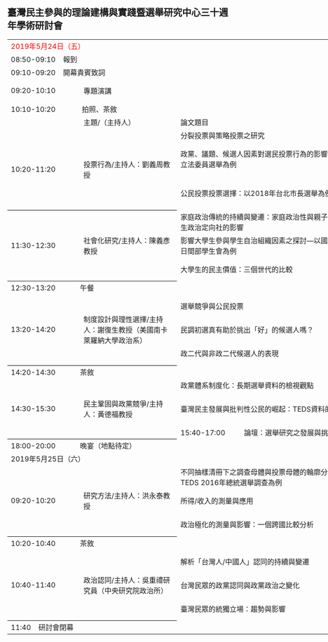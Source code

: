 ## 臺灣民主參與的理論建構與實踐暨選舉研究中心三十週年學術研討會


<table border=0 cellpadding=0 cellspacing=0 width=1102 style='border-collapse:
 collapse;table-layout:fixed;width:1102pt'>
 <col width=144 style='mso-width-source:userset;mso-width-alt:6144;width:144pt'>
 <col width=213 style='mso-width-source:userset;mso-width-alt:9088;width:173pt'>
 <col width=384 style='mso-width-source:userset;mso-width-alt:16384;width:384pt'>
 <col width=258 style='mso-width-source:userset;mso-width-alt:11861;width:258pt'>
 <col width=163 style='mso-width-source:userset;mso-width-alt:3541;width:163pt'>
 <tr height=16 style='mso-height-source:userset;height:16.0pt'>
  <td colspan=5 height=16 class=xl70 width=1102 style='border-right:1.0pt solid black;
  height:16.0pt;width:1102pt'> <span style="color:red;"><font class="font6">2019</font><font class="font5">年</font><font
  class="font6">5</font><font class="font5">月</font><font class="font6">24</font><font
  class="font5">日（五）</font></span></td>
 </tr>
  <tr height=17 style='height:17.0pt'>
  <td colspan=5 height=17 class=xl77 width=1102 style='border-right:1.0pt solid black;
  height:17.0pt;width:1102pt'><span lang=EN-US>08:50-09:10<span
  style='mso-spacerun:yes'>&nbsp;&nbsp;&nbsp; </span><font class="font5">報到</font></span></td>
 </tr>
 <tr height=17 style='height:17.0pt'>
  <td colspan=5 height=17 class=xl77 width=1102 style='border-right:1.0pt solid black;
  height:17.0pt;width:1102pt'><span lang=EN-US>09:10-09:20<span
  style='mso-spacerun:yes'>&nbsp;&nbsp;&nbsp; </span><font class="font5">開幕貴賓致詞</font></span></td>
 </tr>

 <tr height=17 style='height:17.0pt'>
  <td height=17 class=xl65 width=144 style='height:17.0pt;width:144pt'><span
  lang=EN-US></span>09:20-10:10</td>
  <td class=xl66 width=173 style='width:173pt'>專題演講<font class="font6"></font><font
  class="font5"></font></td>
  <td class=xl66 width=384 style='width:384pt'></td>
  <td class=xl66 width=401 style='width:401pt'>Robert Shapiro講座教授</td>
  <td class=xl66 width=0 style='width:0pt'>美國哥倫比亞大學政治系</td>
 </tr>

 
 <tr height=17 style='height:17.0pt'>
  <td colspan=5 height=17 class=xl77 width=1102 style='border-right:1.0pt solid black;
  height:17.0pt;width:1102pt'><span lang=EN-US>10:10-10:20<span
  style='mso-spacerun:yes'>&nbsp;&nbsp;&nbsp;&nbsp;&nbsp;&nbsp;&nbsp;&nbsp;&nbsp;&nbsp;&nbsp;&nbsp;&nbsp;
  </span><font class="font5">拍照、茶敘</font></span></td>
 </tr>
 <tr height=17 style='height:17.0pt'>
  <td height=17 class=xl65 width=144 style='height:17.0pt;width:144pt'><span
  lang=EN-US>　</span></td>
  <td class=xl66 width=173 style='width:173pt'>主題<font class="font6">/</font><font
  class="font5">（主持人）</font></td>
  <td class=xl66 width=384 style='width:384pt'>論文題目</td>
  <td class=xl66 width=258 style='width:258pt'>發表人</td>
  <td class=xl66 width=143 style='width:143pt'>評論人</td>
 </tr>
  <tr height=16 style='height:16.0pt'>
  <td rowspan=3 height=49 class=xl76 width=144 style='border-bottom:1.0pt solid black;
  height:49.0pt;border-top:none;width:144pt'><span lang=EN-US>10:20-11:20</span></td>
  <td rowspan=3 class=xl73 width=173 style='border-bottom:1.0pt solid black;
  border-top:none;width:213pt'>投票行為<font class="font6">/</font><font
  class="font5">主持人：劉義周教授</font></td>
  <td class=xl69 width=384 style='width:384pt'>分裂投票與策略投票之研究</td>
  <td class=xl69 width=258 style='width:258pt'>黃紀講座教授<font class="font6">（政治大學政治學系暨選舉研究中心）</font></td>
  <td class=xl69 width=143 style='width:143pt'>劉義周教授 </td>
 </tr>
 <tr height=16 style='height:16.0pt'>
  <td height=16 class=xl69 width=384 style='height:16.0pt;width:384pt'>政黨、議題、候選人因素對選民投票行為的影響：以2016立法委員選舉為例 </td>
  <td class=xl69 width=278 style='width:278pt'>盛杏湲教授<font class="font6">（政治大學政治學系）</font></td>
  <td class=xl69 width=123 style='width:83pt'>王德育教授（美國伊利諾州立大學政治與政府系） </td>
 </tr>
 <tr height=17 style='height:17.0pt'>
  <td height=17 class=xl66 width=384 style='height:17.0pt;width:384pt'>公民投票投票選擇：以2018年台北市長選舉為例</td>
  <td class=xl66 width=278 style='width:278pt'>王靖興教授<font class="font6">（美國休士頓大學）</font>、蔡佳泓研究員<font class="font6">（政治大學選舉研究中心暨東亞所）</font></td>
  <td class=xl66 width=123 style='width:83pt'> 王德育教授（美國伊利諾州立大學政治與政府系）</td>
 </tr>
 <tr height=16 style='height:16.0pt'>
  <td rowspan=3 height=49 class=xl76 width=144 style='border-bottom:1.0pt solid black;
  height:49.0pt;border-top:none;width:144pt'><span lang=EN-US>11:30-12:30</span></td>
  <td rowspan=3 class=xl73 width=213 style='border-bottom:1.0pt solid black;
  border-top:none;width:173pt'>社會化研究<font class="font6">/</font><font
  class="font5">主持人：陳義彥教授</font></td>
  <td class=xl69 width=384 style='width:384pt'>家庭政治傳統的持續與變遷：家庭政治性與親子關係對大學生政治定向社的影響</td>
  <td class=xl69 width=278 style='width:278pt'>陳陸輝研究員（政治大學選舉研究中心暨政治學系）、
楊貴（政治大學政治學系）<font class="font6"> </font></td>
  <td class=xl69 width=123 style='width:83pt'>陳義彥教授 </td>
 </tr>
 <tr height=16 style='height:16.0pt'>
  <td height=16 class=xl69 width=384 style='height:16.0pt;width:384pt'>影響大學生參與學生自治組織因素之探討—以國立臺北大學日間部學生會為例 </td>
  <td class=xl69 width=278 style='width:278pt'><font class="font6">謝忠賢、張繼中、郭倢如、王騰緯、黃善羚、劉嘉薇教授（國立臺北大學公共行政暨政策學系）</font></td>
  <td class=xl69 width=83 style='width:83pt'>黃秀端教授（東吳大學政治系） </td>
 </tr>
 <tr height=17 style='height:17.0pt'>
  <td height=17 class=xl66 width=384 style='height:17.0pt;width:384pt'> 大學生的民主價值：三個世代的比較</td>
  <td class=xl66 width=278 style='width:278pt'>陳光輝教授(中正大學政治學系)</font></td>
  <td class=xl66 width=83 style='width:83pt'>黃秀端教授（東吳大學政治系） </td>
 </tr>
  
 <tr height=17 style='height:17.0pt'>
  <td colspan=5 height=17 class=xl77 width=1102 style='border-right:1.0pt solid black;
  height:17.0pt;width:1102pt'><span lang=EN-US>12:30-13:20<span
  style='mso-spacerun:yes'>&nbsp;&nbsp;&nbsp;&nbsp;&nbsp;&nbsp;&nbsp;&nbsp;&nbsp;&nbsp;&nbsp;&nbsp;
  </span><font class="font5">午餐</font></span></td>
 </tr>

 
 <tr height=16 style='height:16.0pt'>
  <td rowspan=3 height=49 class=xl76 width=144 style='border-bottom:1.0pt solid black;
  height:49.0pt;border-top:none;width:144pt'><span lang=EN-US>13:20-14:20</span></td>
  <td rowspan=3 class=xl73 width=213 style='border-bottom:1.0pt solid black;
  border-top:none;width:213pt'>制度設計與理性選擇<font class="font6">/</font><font
  class="font5">主持人：謝復生教授（美國南卡萊羅納大學政治系）</font></td>
  <td class=xl69 width=384 style='width:384pt'>選舉競爭與公民投票</td>
  <td class=xl69 width=278 style='width:278pt'>蔡佳泓研究員<font class="font6">（政治大學選舉研究中心暨東亞所）</font></td>
  <td class=xl69 width=83 style='width:83pt'>謝復生教授（美國南卡萊羅納大學政治系）</td>
 </tr>
 <tr height=16 style='height:16.0pt'>
  <td height=16 class=xl69 width=384 style='height:16.0pt;width:384pt'>民調初選真有助於挑出「好」的候選人嗎？</td>
  <td class=xl69 width=278 style='width:278pt'>俞振華副研究員<font class="font6">（政治大學選舉研究中心暨政治學系）</font></td>
  <td class=xl69 width=83 style='width:83pt'>牛銘實教授（美國杜克大學政治系）</td>
 </tr>
 <tr height=17 style='height:17.0pt'>
  <td height=17 class=xl66 width=384 style='height:17.0pt;width:384pt'>政二代與非政二代候選人的表現</td>
  <td class=xl66 width=278 style='width:278pt'>鮑彤副研究員<font class="font6">（中研院政治所暨政治大學選舉研究中心）</font></td>
  <td class=xl66 width=83 style='width:83pt'>牛銘實教授（美國杜克大學政治系）</td>
 </tr>
 <tr height=17 style='height:17.0pt'>
  <td colspan=5 height=17 class=xl77 width=1102 style='border-right:1.0pt solid black;
  height:17.0pt;width:1102pt'><span lang=EN-US>14:20-14:30<span
  style='mso-spacerun:yes'>&nbsp;&nbsp;&nbsp;&nbsp;&nbsp;&nbsp;&nbsp;&nbsp;&nbsp;&nbsp;&nbsp;&nbsp;
  </span><font class="font5">茶敘</font></span></td>
 </tr>
 
 <tr height=16 style='height:16.0pt'>
  <td rowspan=3 height=49 class=xl76 width=144 style='border-bottom:1.0pt solid black;
  height:49.0pt;border-top:none;width:144pt'><span lang=EN-US>14:30-15:30</span></td>
  <td rowspan=3 class=xl73 width=213 style='border-bottom:1.0pt solid black;
  border-top:none;width:213pt'>民主鞏固與政黨競爭<font class="font6">/</font><font
  class="font5">主持人：黃德福教授</font></td>
  <td class=xl69 width=384 style='width:384pt'>政黨體系制度化：長期選舉資料的檢視觀點</td>
  <td class=xl69 width=278 style='width:278pt'>游清鑫研究員<font class="font6">（政治大學選舉研究中心暨國發所）</font></td>
  <td class=xl69 width=83 style='width:83pt'>黃德福教授</td>
 </tr>
 
 <tr height=17 style='height:17.0pt'>
  <td height=17 class=xl66 width=384 style='height:17.0pt;width:384pt'>臺灣民主發展與批判性公民的崛起：TEDS資料的檢視</td>
  <td class=xl66 width=278 style='width:278pt'>黃信豪教授（師範大學公民教育與活動領導學系）</td>
  <td class=xl66 width=83 style='width:83pt'>陳永福教授（紐西蘭坎特伯里大學政治與國際關係系）</td>
 </tr>
 
  
  <tr height=17 style='height:17.0pt'>
  <td colspan=5 height=17 class=xl77 width=1102 style='border-right:1.0pt solid black;
  height:17.0pt;width:1102pt'><span lang=EN-US>15:40-17:00<span
  style='mso-spacerun:yes'>&nbsp;&nbsp;&nbsp;&nbsp;&nbsp;&nbsp;&nbsp;&nbsp;&nbsp;
  </span><font class="font3"> 論壇：選舉研究之發展與挑戰（謝復生教授、劉義周教授、黃紀講座教授、牛銘實教授、洪永泰教授）</font></span></td>
 </tr>

  <tr height=17 style='height:17.0pt'>
  <td colspan=5 height=17 class=xl77 width=1102 style='border-right:1.0pt solid black;
  height:17.0pt;width:1102pt'><span lang=EN-US>18:00-20:00<span
  style='mso-spacerun:yes'>&nbsp;&nbsp;&nbsp;&nbsp;&nbsp;&nbsp;&nbsp;&nbsp;&nbsp;&nbsp;&nbsp;&nbsp;
  </span><font class="font5">晚宴（地點待定）</font></span></td>
 </tr>
 
 <tr height=16 style='mso-height-source:userset;height:16.0pt'>
  <td colspan=5 height=16 class=xl70 width=1102 style='border-right:1.0pt solid black;
  height:16.0pt;width:1102pt'><font class="font6">2019</font><font class="font5">年</font><font
  class="font6">5</font><font class="font5">月</font><font class="font6">25</font><font
  class="font5">日（六）</font></td>
 </tr>
 
 <tr height=32 style='height:32.0pt'>
  <td rowspan=3 height=65 class=xl76 width=144 style='border-bottom:1.0pt solid black;
  height:65.0pt;border-top:none;width:144pt'><span lang=EN-US>09:20-10:20</span></td>
  <td rowspan=3 class=xl73 width=213 style='border-bottom:1.0pt solid black;
  border-top:none;width:213pt'>研究方法<font class="font6">/</font><font
  class="font5">主持人：洪永泰教授</font></td>
 <td height=16 class=xl69 width=384 style='height:16.0pt;width:384pt'>不同抽樣清冊下之調查母體與投票母體的輪廓分析
—以TEDS 2016年總統選舉調查為例</td>
  <td class=xl69 width=278 style='width:278pt'>莊文忠教授（世新大學行政管理學系）</td>
  <td class=xl69 width=83 style='width:83pt'>洪永泰教授</td>
 </tr>
 <tr height=16 style='height:16.0pt'>
  <td class=xl69 width=384 style='width:384pt'>所得/收入的測量與應用</td>
 <td class=xl69 width=278 style='width:278pt'>蔡宗漢副教授（政治大學政治學系與選舉研究中心）、蔡奇霖（政治大學政治學系）</td>
  <td class=xl69 width=83 style='width:83pt'>劉正山教授（中山大學政治所）</td>
  </tr>
 <tr height=17 style='height:17.0pt'>
  <td height=17 class=xl66 width=384 style='height:17.0pt;width:384pt'>政治極化的測量與影響：一個跨國比較分析</td>
  <td class=xl66 width=278 style='width:278pt'>蕭怡靖副教授（淡江大學公共行政學系）</td>
  <td class=xl66 width=83 style='width:83pt'>劉正山教授（中山大學政治所）</td>
 </tr>
<tr height=17 style='height:17.0pt'>
  <td colspan=5 height=17 class=xl77 width=1102 style='border-right:1.0pt solid black;
  height:17.0pt;width:1102pt'><span lang=EN-US>10:20-10:40<span
  style='mso-spacerun:yes'>&nbsp;&nbsp;&nbsp;&nbsp;&nbsp;&nbsp;&nbsp;&nbsp;&nbsp;&nbsp;&nbsp;&nbsp;
  </span><font class="font5">茶敘</font></span></td>
 </tr>
 
 <tr height=16 style='height:16.0pt'>
  <td rowspan=3 height=49 class=xl76 width=144 style='border-bottom:1.0pt solid black;
  height:49.0pt;border-top:none;width:144pt'><span lang=EN-US>10:40-11:40</span></td>
  <td rowspan=3 class=xl73 width=213 style='border-bottom:1.0pt solid black;
  border-top:none;width:213pt'>政治認同<font class="font6">/</font><font
  class="font5">主持人：吳重禮研究員（中央研究院政治所）</font></td>
  <td class=xl69 width=384 style='width:384pt'>解析「台灣人/中國人」認同的持續與變遷</td>
  <td class=xl69 width=278 style='width:278pt'>鄭夙芬研究員<font class="font6">（政治大學選舉研究中心）</font></td>
  <td class=xl69 width=83 style='width:83pt'>吳重禮研究員（中央研究院政治所）</td>
 </tr>
 
 <tr height=16 style='height:16.0pt'>
  <td height=16 class=xl69 width=384 style='height:16.0pt;width:384pt'>台灣民眾的政黨認同與政黨政治之變化</td>
  <td class=xl69 width=278 style='width:278pt'>林瓊珠副教授（東吳大學政治系）</td>
  <td class=xl69 width=83 style='width:83pt'>林聰吉教授（淡江大學公共行政學系）</td>
 </tr>
 <tr height=17 style='height:17.0pt'>
  <td height=17 class=xl66 width=384 style='height:17.0pt;width:384pt'> 臺灣民眾的統獨立場：趨勢與影響</td>
  <td class=xl66 width=278 style='width:278pt'>周應龍助理教授<font class="font6">（淡江大學全球政治經濟學系）</font></td>
  <td class=xl66 width=83 style='width:83pt'> 林聰吉教授（淡江大學公共行政學系）</td>
 </tr>

  <tr height=17 style='height:17.0pt'>
  <td colspan=5 height=17 class=xl77 width=1102 style='border-right:1.0pt solid black;
  height:17.0pt;width:1102pt'><span lang=EN-US>11:40<span
  style='mso-spacerun:yes'>&nbsp;&nbsp;&nbsp; </span><font class="font5">研討會閉幕</font></span></td>
 </tr>
</table>



